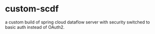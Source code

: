 # custom-scdf
a custom build of spring cloud dataflow server with security switched to basic auth instead of OAuth2.


